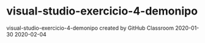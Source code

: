# visual-studio-exercicio-4-demonipo
visual-studio-exercicio-4-demonipo created by GitHub Classroom
2020-01-30
2020-02-04
